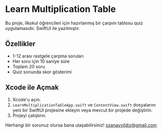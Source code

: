 # Learn Multiplication Table

Bu proje, ilkokul öğrencileri için hazırlanmış bir çarpım tablosu quiz uygulamasıdır. SwiftUI ile yazılmıştır.

## Özellikler
- 1-12 arası rastgele çarpma soruları
- Her soru için 10 saniye süre
- Toplam 20 soru
- Quiz sonunda skor gösterimi

## Xcode ile Açmak 
1. Xcode'u açın.
2. `LearnMultiplicationTableApp.swift` ve `ContentView.swift` dosyalarını yeni bir SwiftUI projesine ekleyin veya mevcut bir projede değiştirin.
3. Projeyi çalıştırın.

Herhangi bir sorunuz olursa bana ulaşabilirsiniz!  ozanayyildiz@gmail.com
